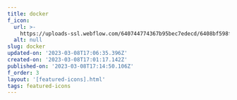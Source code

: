 ```yaml
---
title: docker
f_icon:
  url: >-
    https://uploads-ssl.webflow.com/640744774367b95bec7edecd/6408bf598f29900d7b8f54bd_icon-docker.svg
  alt: null
slug: docker
updated-on: '2023-03-08T17:06:35.396Z'
created-on: '2023-03-08T17:01:17.142Z'
published-on: '2023-03-08T17:14:50.106Z'
f_order: 3
layout: '[featured-icons].html'
tags: featured-icons
---
```



